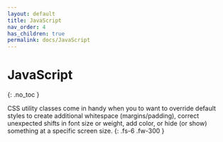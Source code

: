 ```yaml
---
layout: default
title: JavaScript
nav_order: 4
has_children: true
permalink: docs/JavaScript
---
```


# JavaScript
{: .no_toc }

CSS utility classes come in handy when you to want to override default styles to create additional whitespace (margins/padding), correct unexpected shifts in font size or weight, add color, or hide (or show) something at a specific screen size.
{: .fs-6 .fw-300 }
